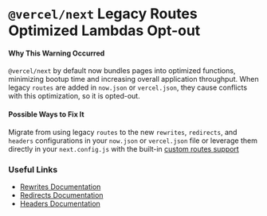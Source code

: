 # `@vercel/next` Legacy Routes Optimized Lambdas Opt-out

#### Why This Warning Occurred

`@vercel/next` by default now bundles pages into optimized functions, minimizing bootup time and increasing overall application throughput.
When legacy `routes` are added in `now.json` or `vercel.json`, they cause conflicts with this optimization, so it is opted-out.

#### Possible Ways to Fix It

Migrate from using legacy `routes` to the new `rewrites`, `redirects`, and `headers` configurations in your `now.json` or `vercel.json` file or leverage them directly in your `next.config.js` with the built-in [custom routes support](https://github.com/khulnasoft/next.js/issues/9081)

### Useful Links

- [Rewrites Documentation](https://vercel.com/docs/concepts/projects/project-configuration#rewrites)
- [Redirects Documentation](https://vercel.com/docs/concepts/projects/project-configuration#redirects)
- [Headers Documentation](https://vercel.com/docs/concepts/projects/project-configuration#headers)

